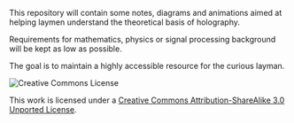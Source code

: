 This repository will contain some notes, diagrams and animations
aimed at helping laymen understand the theoretical basis of holography.

Requirements for mathematics, physics or signal processing background
will be kept as low as possible.

The goal is to maintain a highly accessible resource for the curious layman.

![Creative Commons License](http://i.creativecommons.org/l/by-sa/3.0/88x31.png "CC BY-SA")

This work is licensed under a
[Creative Commons Attribution-ShareAlike 3.0 Unported License](http://creativecommons.org/licenses/by-sa/3.0/).

